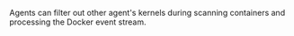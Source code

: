 Agents can filter out other agent's kernels during scanning containers and processing the Docker event stream.
